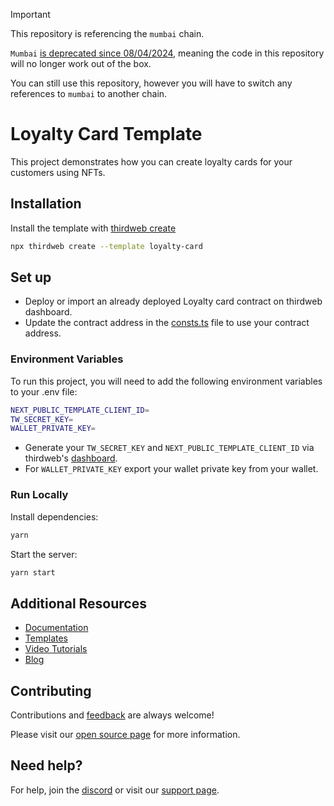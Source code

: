 > [!Important]  
> This repository is referencing the `mumbai` chain.
> 
> `Mumbai` [is deprecated since 08/04/2024](https://blog.thirdweb.com/deprecation-of-mumbai-testnet/), meaning the code in this repository will no longer work out of the box.
>
> You can still use this repository, however you will have to switch any references to `mumbai` to another chain.

# Loyalty Card Template

This project demonstrates how you can create loyalty cards for your customers using NFTs.

## Installation

Install the template with [thirdweb create](https://portal.thirdweb.com/cli/create)

```bash
npx thirdweb create --template loyalty-card
```

## Set up

- Deploy or import an already deployed Loyalty card contract on thirdweb dashboard.
- Update the contract address in the [consts.ts](./consts.ts) file to use your contract address.

### Environment Variables

To run this project, you will need to add the following environment variables to your .env file:

```bash
NEXT_PUBLIC_TEMPLATE_CLIENT_ID=
TW_SECRET_KEY=
WALLET_PRIVATE_KEY=
```

- Generate your `TW_SECRET_KEY` and `NEXT_PUBLIC_TEMPLATE_CLIENT_ID` via thirdweb's [dashboard](https://thirdweb.com/create-api-key).
- For `WALLET_PRIVATE_KEY` export your wallet private key from your wallet.

### Run Locally

Install dependencies:

```bash
yarn
```

Start the server:

```bash
yarn start
```

## Additional Resources

- [Documentation](https://portal.thirdweb.com)
- [Templates](https://thirdweb.com/templates)
- [Video Tutorials](https://youtube.com/thirdweb_)
- [Blog](https://blog.thirdweb.com)

## Contributing

Contributions and [feedback](https://feedback.thirdweb.com) are always welcome!

Please visit our [open source page](https://thirdweb.com/open-source) for more information.

## Need help?

For help, join the [discord](https://discord.gg/thirdweb) or visit our [support page](https://support.thirdweb.com).
